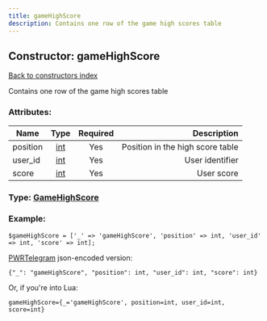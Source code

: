 ```yaml
---
title: gameHighScore
description: Contains one row of the game high scores table
---
```

## Constructor: gameHighScore  
[Back to constructors index](index.md)



Contains one row of the game high scores table

### Attributes:

| Name     |    Type       | Required | Description |
|----------|:-------------:|:--------:|------------:|
|position|[int](../types/int.md) | Yes|Position in the high score table|
|user\_id|[int](../types/int.md) | Yes|User identifier|
|score|[int](../types/int.md) | Yes|User score|



### Type: [GameHighScore](../types/GameHighScore.md)


### Example:

```
$gameHighScore = ['_' => 'gameHighScore', 'position' => int, 'user_id' => int, 'score' => int];
```  

[PWRTelegram](https://pwrtelegram.xyz) json-encoded version:

```
{"_": "gameHighScore", "position": int, "user_id": int, "score": int}
```


Or, if you're into Lua:  


```
gameHighScore={_='gameHighScore', position=int, user_id=int, score=int}

```


